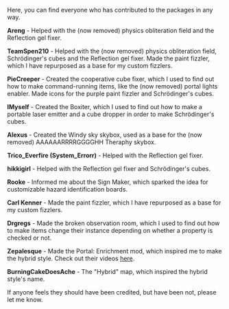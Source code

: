Here, you can find everyone who has contributed to the packages in any way.

**Areng** - Helped with the (now removed) physics obliteration field and the Reflection gel fixer.

**TeamSpen210** - Helped with the (now removed) physics obliteration field, Schrödinger's cubes and the Reflection gel fixer. Made the paint fizzler, which I have repurposed as a base for my custom fizzlers.

**PieCreeper** - Created the cooperative cube fixer, which I used to find out how to make command-running items, like the (now removed) portal lights enabler. Made icons for the purple paint fizzler and Schrödinger's cubes.

**IMyself** - Created the Boxiter, which I used to find out how to make a portable laser emitter and a cube dropper in order to make Schrödinger's cubes.

**Alexus** - Created the Windy sky skybox, used as a base for the (now removed) AAAAAARRRRGGGGHH Theraphy skybox.

**Trico_Everfire (System_Errorr)** - Helped with the Reflection gel fixer.

**hikkigirl** - Helped with the Reflection gel fixer and Schrödinger's cubes.

**Rooke** - Informed me about the Sign Maker, which sparked the idea for customizable hazard identification boards.

**Carl Kenner** - Made the paint fizzler, which I have repurposed as a base for my custom fizzlers.

**Drgregs** - Made the broken observation room, which I used to find out how to make items change their instance depending on whether a property is checked or not.

**Zepalesque** - Made the Portal: Enrichment mod, which inspired me to make the hybrid style. Check out their videos [here](https://www.youtube.com/playlist?list=PLJy18hkx9K6090cusjxz057iYOgw1k4_x).

**BurningCakeDoesAche** - The "Hybrid" map, which inspired the hybrid style's name.

If anyone feels they should have been credited, but have been not, please let me know.
